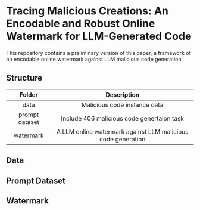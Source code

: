 # Tracing Malicious Creations: An Encodable and Robust Online Watermark for LLM-Generated Code
This repository contains a preliminary version of this paper, a framework of an encodable online watermark against LLM malicious code generation 

## Structure
|         **Folder**         |                        **Description**                        |
|:--------------------------:|:-------------------------------------------------------:|
|            data            |             Malicious code instance data                |
|       prompt dataset       |        Include 406 malicious code genertaion task       |
|         watermark          | A LLM online watermark against LLM malicious code generation  |

## Data

## Prompt Dataset

## Watermark

